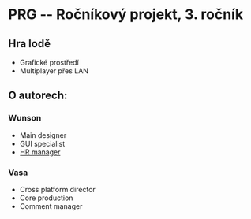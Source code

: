 # PRG -- Ročníkový projekt, 3. ročník
## Hra lodě

* Grafické prostředí
* Multiplayer přes LAN

## O autorech:
### Wunson
* Main designer
* GUI specialist
* [HR manager](https://cs.wikipedia.org/wiki/Lidsk%C3%A9_zdroje)

### Vasa
* Cross platform director
* Core production
* Comment manager